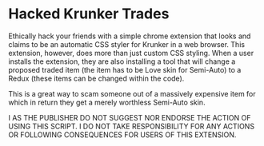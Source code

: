 # Hacked Krunker Trades
Ethically hack your friends with a simple chrome extension that looks and claims to be an automatic CSS styler for Krunker in a web browser. This extension, however, does more than just custom CSS styling. When a user installs the extension, they are also installing a tool that will change a proposed traded item (the item has to be Love skin for Semi-Auto) to a Redux (these items can be changed within the code). 

This is a great way to scam someone out of a massively expensive item for which in return they get a merely worthless Semi-Auto skin. 

I AS THE PUBLISHER DO NOT SUGGEST NOR ENDORSE THE ACTION OF USING THIS SCRIPT. I DO NOT TAKE RESPONSIBILITY FOR ANY ACTIONS OR FOLLOWING CONSEQUENCES FOR USERS OF THIS EXTENSION.
